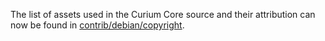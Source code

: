 The list of assets used in the Curium Core source and their attribution can now be found in [contrib/debian/copyright](../contrib/debian/copyright).
